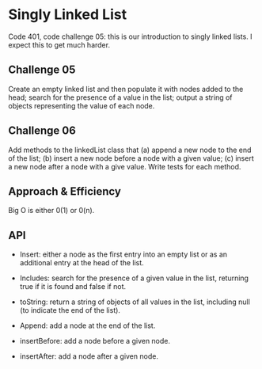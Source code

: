# Singly Linked List

Code 401, code challenge 05: this is our introduction to singly linked lists. I expect this to get much harder.

## Challenge 05

Create an empty linked list and then populate it with nodes added to the head; search for the presence of a value in the list; output a string of objects representing the value of each node.

## Challenge 06

Add methods to the linkedList class that (a) append a new node to the end of the list; (b) insert a new node before a node with a given value; (c) insert a new node after a node with a give value. Write tests for each method.

## Approach & Efficiency

Big O is either 0(1) or 0(n).

## API

- Insert: either a node as the first entry into an empty list or as an additional entry at the head of the list.

- Includes: search for the presence of a given value in the list, returning true if it is found and false if not.

- toString: return a string of objects of all values in the list, including null (to indicate the end of the list).

- Append: add a node at the end of the list.

- insertBefore: add a node before a given node.

- insertAfter: add a node after a given node.
